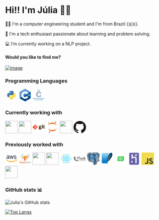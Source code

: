# Hi!! I'm Júlia 👋😄
👩‍💻 I'm a computer engineering student and I'm from Brazil (🇧🇷). 

🚀 I'm a tech enthusiast passionate about learning and problem solving. 

💻 I’m currently working on a NLP project.

#### Would you like to find me?

[![image](https://img.shields.io/badge/LinkedIn-0077B5?style=for-the-badge&logo=linkedin&logoColor=white)](https://www.linkedin.com/in/julia-sato/en)

### Programming Languages
<a href="https://www.python.org/"> <img src="https://raw.githubusercontent.com/github/explore/master/topics/python/python.png" width="40" height="40"></a>
<a href="https://pt.wikipedia.org/wiki/C%2B%2B"> <img src="https://raw.githubusercontent.com/github/explore/master/topics/cpp/cpp.png" width="40" height="40"></a>
<a href="https://pt.wikipedia.org/wiki/C"> <img src="https://raw.githubusercontent.com/github/explore/master/topics/c/c.png" width="40" height="40"></a>

### Currently working with
<a href="https://cloud.google.com/"> <img src="https://camo.githubusercontent.com/582944f6627732531ce1a2e20ad43538d1896e16a5f159ea28fd137dbb8e798a/68747470733a2f2f7777772e766563746f726c6f676f2e7a6f6e652f6c6f676f732f676f6f676c655f636c6f75642f676f6f676c655f636c6f75642d69636f6e2e737667" width="40" height="40"></a>
<a href="https://code.visualstudio.com/"> <img src="https://camo.githubusercontent.com/e9141be13e6bea8c50af6d48f64700246faed666040ead23e74d4fc27bf411e3/68747470733a2f2f696d672e69636f6e73382e636f6d2f666c75656e742f34382f3030303030302f76697375616c2d73747564696f2d636f64652d323031392e706e67" width="40" height="40"></a>
<a href="https://git-scm.com/"> <img src="https://raw.githubusercontent.com/github/explore/master/topics/git/git.png" width="40" height="40"></a>
<a href="https://jupyter.org/"> <img src="https://raw.githubusercontent.com/github/explore/master/topics/jupyter-notebook/jupyter-notebook.png" width="40" height="40"></a>
<a href="https://research.google.com/colaboratory/"> <img src="https://github.com/googlecolab.png" width="40" height="40"></a>
<a href="https://github.com/"> <img src="https://raw.githubusercontent.com/github/explore/master/topics/github/github.png" width="40" height="40"></a>

### Previously worked with
<a href="https://aws.amazon.com/"> <img src="https://raw.githubusercontent.com/github/explore/master/topics/aws/aws.png" width="40" height="40"></a>
<a href="https://www.tensorflow.org/"> <img src="https://raw.githubusercontent.com/github/explore/master/topics/tensorflow/tensorflow.png" width="40" height="40"></a>
<a href="https://pytorch.org/"> <img src="https://github.com/pytorch.png" width="40" height="40"></a>
<a href="https://pandas.pydata.org/"> <img src="https://github.com/pandas-dev.png" width="40" height="40"></a>
<a href="https://reactjs.org/"> <img src="https://raw.githubusercontent.com/github/explore/master/topics/react/react.png" width="40" height="40"></a>
<a href="https://flask.palletsprojects.com/en/2.0.x/"> <img src="https://raw.githubusercontent.com/github/explore/master/topics/flask/flask.png" width="40" height="40"></a>
<a href="https://www.postgresql.org/"> <img src="https://raw.githubusercontent.com/github/explore/master/topics/postgresql/postgresql.png" width="40" height="40"></a>
<a href="https://www.sqlite.org/index.html"> <img src="https://raw.githubusercontent.com/github/explore/master/topics/sqlite/sqlite.png" width="40" height="40"></a>
<a href="https://www.qt.io/"> <img src="https://raw.githubusercontent.com/github/explore/master/topics/qt/qt.png" width="40" height="40"></a>
<a href="https://www.heroku.com/"> <img src="https://raw.githubusercontent.com/devicons/devicon/master/icons/heroku/heroku-plain.svg" width="40" height="40"></a>
<a href="https://developer.mozilla.org/docs/Web/JavaScript"> <img src="https://raw.githubusercontent.com/github/explore/master/topics/javascript/javascript.png" width="40" height="40"></a>
<a href="https://www.r-project.org/"> <img src="https://upload.wikimedia.org/wikipedia/commons/thumb/1/1b/R_logo.svg/1200px-R_logo.svg.png" width="40" height="40"></a>

### GitHub stats 📊

![Julia's GitHub stats](https://github-readme-stats.vercel.app/api?username=jusato&show_icons=true&theme=radical&count_private=false)

[![Top Langs](https://github-readme-stats.vercel.app/api/top-langs/?username=jusato&theme=radical&layout=compact&count_private=false&langs_count=10&hide=makefile,qmake)](https://github.com/jusato/github-readme-stats)
